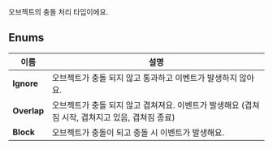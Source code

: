 
오브젝트의 충돌 처리 타입이에요. 
## **Enums**

 **이름** | **설명** |
 --- | --- |
**Ignore** |오브젝트가 충돌 되지 않고 통과하고 이벤트가 발생하지 않아요. |
**Overlap** |오브젝트가 충돌 되지 않고 겹쳐져요. 이벤트가 발생해요 (겹쳐짐 시작, 겹쳐지고 있음, 겹쳐짐 종료) |
**Block** |오브젝트가 충돌이 되고 충돌 시 이벤트가 발생해요. |
